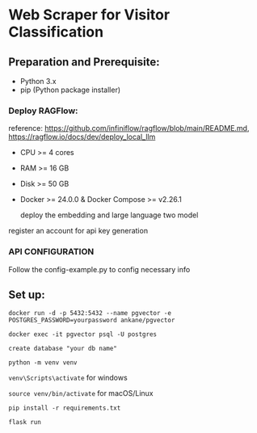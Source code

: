 # Web Scraper for Visitor Classification

## Preparation and Prerequisite: 
- Python 3.x
- pip (Python package installer)

### Deploy RAGFlow: 
reference: https://github.com/infiniflow/ragflow/blob/main/README.md, https://ragflow.io/docs/dev/deploy_local_llm

- CPU >= 4 cores
- RAM >= 16 GB
- Disk >= 50 GB
- Docker >= 24.0.0 & Docker Compose >= v2.26.1

  deploy the embedding and large language two model

register an account for api key generation

### API CONFIGURATION

 Follow the config-example.py to config necessary info

## Set up:

`docker run -d -p 5432:5432 --name pgvector -e POSTGRES_PASSWORD=yourpassword ankane/pgvector`

`docker exec -it pgvector psql -U postgres`

`create database "your db name"`

`python -m venv venv`

`venv\Scripts\activate` for windows

`source venv/bin/activate` for macOS/Linux

`pip install -r requirements.txt`

`flask run`
